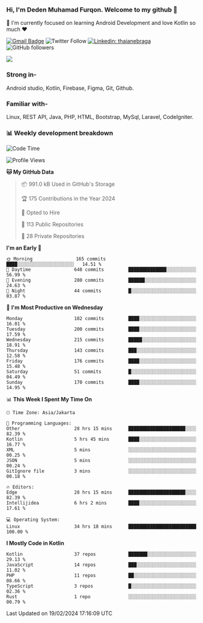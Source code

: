 ### Hi, I'm Deden Muhamad Furqon. Welcome to my github 👋

<!--
**furqoncreative/furqoncreative** is a ✨ _special_ ✨ repository because its `README.md` (this file) appears on your GitHub profile.

Here are some ideas to get you started:

- 🔭 I’m currently working on ...
- 👯 I’m looking to collaborate on ...
- 🤔 I’m looking for help with ...
- 💬 Ask me about ...
- 📫 How to reach me: ...
- 😄 Pronouns: ...
- ⚡ Fun fact: ...
-->

  🌱 I'm currently focused on learning Android Development and love Kotlin so much ❤ 

[![Gmail Badge](https://img.shields.io/badge/-furqoncreative24@gmail.com-c14438?style=flat-square&logo=Gmail&logoColor=white&link=mailto:furqoncreative24@gmail.com)](mailto:furqoncreative24@gmail.com)
![Twitter Follow](https://img.shields.io/twitter/follow/furqoncreative?label=Follow)
[![Linkedin: thaianebraga](https://img.shields.io/badge/-Deden_Muhamad_Furqon-blue?style=flat-square&logo=Linkedin&logoColor=white&link=https://www.linkedin.com/in/anmol-p-singh/)](https://www.linkedin.com/in/furqoncreative/)
![GitHub followers](https://img.shields.io/github/followers/furqoncreative?label=Follow&style=social)

<img src="https://github-readme-stats.sera5-dev.vercel.app/api?username=furqoncreative&hide=stars&show_icons=true&count_private=true&include_all_commits=true&title_color=#008080&icon_color=#008080&hide_border=true" width="">

### Strong in-

Android studio, Kotlin, Firebase, Figma, Git, Github.

### Familiar with-
Linux, REST API, Java, PHP, HTML, Bootstrap, MySql, Laravel, CodeIgniter.

### 📊 Weekly development breakdown

<!--START_SECTION:waka-->
![Code Time](http://img.shields.io/badge/Code%20Time-1%2C898%20hrs%2042%20mins-blue)

![Profile Views](http://img.shields.io/badge/Profile%20Views-2-blue)

**🐱 My GitHub Data** 

> 📦 991.0 kB Used in GitHub's Storage 
 > 
> 🏆 175 Contributions in the Year 2024
 > 
> 💼 Opted to Hire
 > 
> 📜 113 Public Repositories 
 > 
> 🔑 28 Private Repositories 
 > 
**I'm an Early 🐤** 

```text
🌞 Morning                165 commits         ████░░░░░░░░░░░░░░░░░░░░░   14.51 % 
🌆 Daytime                648 commits         ██████████████░░░░░░░░░░░   56.99 % 
🌃 Evening                280 commits         ██████░░░░░░░░░░░░░░░░░░░   24.63 % 
🌙 Night                  44 commits          █░░░░░░░░░░░░░░░░░░░░░░░░   03.87 % 
```
📅 **I'm Most Productive on Wednesday** 

```text
Monday                   182 commits         ████░░░░░░░░░░░░░░░░░░░░░   16.01 % 
Tuesday                  200 commits         ████░░░░░░░░░░░░░░░░░░░░░   17.59 % 
Wednesday                215 commits         █████░░░░░░░░░░░░░░░░░░░░   18.91 % 
Thursday                 143 commits         ███░░░░░░░░░░░░░░░░░░░░░░   12.58 % 
Friday                   176 commits         ████░░░░░░░░░░░░░░░░░░░░░   15.48 % 
Saturday                 51 commits          █░░░░░░░░░░░░░░░░░░░░░░░░   04.49 % 
Sunday                   170 commits         ████░░░░░░░░░░░░░░░░░░░░░   14.95 % 
```


📊 **This Week I Spent My Time On** 

```text
🕑︎ Time Zone: Asia/Jakarta

💬 Programming Languages: 
Other                    28 hrs 15 mins      █████████████████████░░░░   82.39 % 
Kotlin                   5 hrs 45 mins       ████░░░░░░░░░░░░░░░░░░░░░   16.77 % 
XML                      5 mins              ░░░░░░░░░░░░░░░░░░░░░░░░░   00.25 % 
JSON                     5 mins              ░░░░░░░░░░░░░░░░░░░░░░░░░   00.24 % 
GitIgnore file           3 mins              ░░░░░░░░░░░░░░░░░░░░░░░░░   00.18 % 

🔥 Editors: 
Edge                     28 hrs 15 mins      █████████████████████░░░░   82.39 % 
Intellijidea             6 hrs 2 mins        ████░░░░░░░░░░░░░░░░░░░░░   17.61 % 

💻 Operating System: 
Linux                    34 hrs 18 mins      █████████████████████████   100.00 % 
```

**I Mostly Code in Kotlin** 

```text
Kotlin                   37 repos            ███████░░░░░░░░░░░░░░░░░░   29.13 % 
JavaScript               14 repos            ███░░░░░░░░░░░░░░░░░░░░░░   11.02 % 
PHP                      11 repos            ██░░░░░░░░░░░░░░░░░░░░░░░   08.66 % 
TypeScript               3 repos             █░░░░░░░░░░░░░░░░░░░░░░░░   02.36 % 
Rust                     1 repo              ░░░░░░░░░░░░░░░░░░░░░░░░░   00.79 % 
```




 Last Updated on 19/02/2024 17:16:09 UTC
<!--END_SECTION:waka-->
